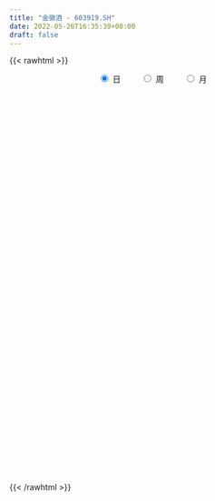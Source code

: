 ```yaml
---
title: "金徽酒 - 603919.SH"
date: 2022-05-26T16:35:39+08:00
draft: false
---
```

{{< rawhtml >}}
    <div style="text-align: center">
        <label style="padding: 1rem;"><input style="margin-right: .5rem" type="radio" name="period" value="D" checked onclick="period_change(this)">日</label>
        <label style="padding: 1rem;"><input style="margin-right: .5rem" type="radio" name="period" value="W" onclick="period_change(this)">周</label>
        <label style="padding: 1rem;"><input style="margin-right: .5rem" type="radio" name="period" value="M" onclick="period_change(this)">月</label>
    </div>
    <div id="chart" style="height: 700px;"></div> 
    <script type="text/javascript">
        const D_v = [208014.35,154175.74,160700.45,268990.79,237981.61,279622.32,230048.4,244081.06,166349.29,185555.54,177439.68,282926.85,401735.27,363588.36,237425.53,308501.08,234691.99,252008.81,241785.39,139528.72,150536.1,92286.16,144197.45,132258.84,96604.09,81266.34,104679.61,120617.4,101044.15,67553.4,67233.7,73746.71,86969.01,103635.26,66175.95,87235.74,150258.55,101099.53,92359.31,82344.48,119624.77,156060.99,191424.12,124406.21,76281.99,140354.04,140199.19,113093.51,105312.53,121664.1,83563.23,110864.94,83371.1,100120.78,103610.69,72399.47,57276.38,66863.81,53944.94,58766.54,125072.82,86505.07,65360.55,56602.9,49442.25,63459.06,46417.23,45677.48,94039.9,66035.77,66502.99,66237.67,61250.46,47703.08,64448.41,50294.21,90203.65,61245.65,70021.46,107869.69,80957.66,54084.37,46313.21,54725.62,59936.11,50211.28,44175.35,53374.9,92108.79,59274.09,48780.83,68503.89,155824.34,82371.23,66465.33,51650.78,117226.32,94280.12,66113.66,171774.89,146010.37,113339.84,141653.17,66927.29,49469.56,48214.45,61746.03,51814.09,78858.14,61252.42,50738.64,48128.47,57585.46,63588.81,35233.87,52991.12,52506.94,29571.16,29697.11,34476.1,26405.88,27312.11,29537.8,76878.02,49792.97,41090.95,44698.32,69944.95,68968.61,101004.64,73202.57,45180.92,98402.23,79826.05,61989.38,48510.31,103474.37,68735.99,84852.05,143517.98,193896.56,141647.12,139249.65,110271.61,94102.65,99713.96,150516.57,111162.59,101774.49,82603.86,185756.48,250456.04,136672.61,114339.97,143641.9,75894.39,66266.9,68116.25,72978.83,58267.52,95140.48,53135.8,40886.25,32909.23,45587.7,40106.26,34841.34,51861.26,31991.77,30686.22,40629.1,30942.88,49470.26,27793.52,28680.87,32544.75,27525.57,31399.37,37699.4,26649.18,35219.96,22420.63,33087.32,57628.36,50808.26,27353.27,42100.77,35861.34,36819.05,51830.81,28034.0,43794.79,59242.65,31924.17,38459.56,36857.38,33180.95,33007.83,45768.12,33901.79,39422.54,42248.4,50036.85,96584.44,63741.17,39679.6,26737.29,20409.84,97269.0,81166.34,46049.57,34006.01,27616.76,26842.86,25343.27,58773.7,27016.39,46376.2,34940.59,37021.56,44053.2,42348.83,62483.86,41261.26,32048.13,25598.97,45720.64,36684.5,25626.19,47770.84,71330.25,139197.6,105433.31,93433.54,92783.46,55870.16,49633.3,70000.27,87242.87,67593.46,39888.15,38834.09,67065.56,51435.67,37758.21,68645.34,55382.0,45845.5,130205.69,201988.28]
const D_histogram = [0.0,0.0248888889,0.0365746122,0.1573515794,0.1534672821,0.3118941502,0.3932836585,0.390592218,0.3395567318,0.3271301275,0.3247687637,0.4282934027,0.644750898,0.6651816404,0.7050256119,0.8905498137,0.6061582476,0.2130669929,-0.2267578971,-0.4948882443,-0.6102256901,-0.7378684696,-0.6753125355,-0.6586570633,-0.649083177,-0.5880871878,-0.6026552836,-0.6707445232,-0.6568771076,-0.6100159445,-0.6009770269,-0.5126401848,-0.4144393607,-0.4738034018,-0.4458538509,-0.3623504495,-0.1831226466,-0.1417749724,-0.1555070859,-0.0910069395,0.0372228367,0.1794449559,0.3717122959,0.4057313728,0.3946531451,0.4456111276,0.4162552939,0.3039652822,0.0951095862,-0.1278019314,-0.3513757489,-0.3701143732,-0.4079737248,-0.5506295692,-0.4860314455,-0.4393133997,-0.3650448652,-0.3525125063,-0.3153492187,-0.2269629135,-0.0301768185,0.0551882823,0.0929195165,0.1502973576,0.1879209632,0.1080159564,0.0643261767,0.0410118411,-0.1343287849,-0.1669915003,-0.0947319151,0.0256789958,0.0205662248,0.0020928042,0.067468084,0.0509910402,0.1294623542,0.1558231174,0.1962863942,0.3093906955,0.3669405629,0.3685860271,0.3374562377,0.3179169535,0.2197882118,0.1338419704,0.0405865762,-0.0154397116,-0.0030396778,-0.0817733708,-0.1169495176,-0.1105887388,0.083822058,0.0972607398,0.0773918842,0.0624005647,0.1742781279,0.1966775842,0.2213600162,0.3484213936,0.4575303538,0.4407727586,0.1975794921,0.0576934757,-0.0121545265,-0.0471783407,-0.076938616,-0.0678410036,-0.0525792544,-0.103057228,-0.1318699553,-0.1280615874,-0.1407289569,-0.20358151,-0.2360562517,-0.1917290027,-0.1522046032,-0.1123101531,-0.0695518812,-0.0660103328,-0.0526227313,-0.0489619163,-0.020207319,0.0725920456,0.0945659597,0.1135382444,0.1249085944,0.1644568164,0.2039021297,0.2688301913,0.2659419114,0.2392382347,0.3018467224,0.3283959584,0.3174401856,0.2841041625,0.304211001,0.2916115572,0.2674427642,0.3349591414,0.4211777089,0.4313139917,0.4241577917,0.3781298016,0.28184716,0.1374109559,0.1021539929,0.0775934344,0.0557424158,0.042989869,0.2751886577,0.3507284298,0.2556713409,0.1633869128,-0.052882389,-0.2071317796,-0.2973575955,-0.3631069799,-0.38179913,-0.4182862476,-0.5747417438,-0.6373353278,-0.6389169147,-0.6077381768,-0.6290273213,-0.6257694346,-0.5643889914,-0.4614898204,-0.4179582642,-0.364465139,-0.2747929716,-0.2437383091,-0.3321829806,-0.3561168975,-0.3949863027,-0.4383646006,-0.4244981806,-0.4102491557,-0.2998457422,-0.226176177,-0.1731334657,-0.1220035376,-0.0240587953,0.1204851577,0.1951254909,0.2509502149,0.3374320068,0.3299746089,0.3436870534,0.2511035056,0.191265075,0.2178310345,0.2877300061,0.3192042987,0.2572087341,0.2260837759,0.14458664,0.0660923499,0.0138660004,0.002508081,0.0224607993,-0.0788194121,-0.2691042762,-0.4203478261,-0.4495279893,-0.4111341284,-0.3455016762,-0.2954439979,-0.0707514376,-0.0373126319,-0.0730853645,-0.0812736295,-0.1060195415,-0.0764251173,-0.0671170843,0.0216764752,0.0738993029,0.1130577988,0.1225720908,0.0304030624,0.0770980144,0.1041838787,0.1836921751,0.1887247697,0.2184974385,0.2272564358,0.2429271753,0.1811446384,0.1540520222,-0.0404051381,0.0062036167,0.1574161816,0.2548640572,0.332069301,0.3630648269,0.3300976536,0.3333205772,0.3525545067,0.3072598703,0.2812681654,0.2202333771,0.1775842728,0.1987058995,0.1593202844,0.0958367945,0.1026834878,0.1128136978,0.0489089415,0.1358447202,0.3239446688]
const D_fast = [0.0,0.0311111111,0.0519404875,0.2120553495,0.2465378727,0.4829382784,0.6626487013,0.7576053153,0.7914590121,0.8608149396,0.9396457667,1.1502437565,1.5278889762,1.7146151288,1.9307155032,2.3388771584,2.2060251542,1.8662006478,1.3696862835,0.9778338752,0.7099400068,0.3978301099,0.2915579102,0.1435491166,-0.0091477914,-0.0951735992,-0.2604055158,-0.4961808862,-0.6465327476,-0.7521755706,-0.8933809097,-0.9332041138,-0.9386131299,-1.1164280214,-1.1999419333,-1.2070261442,-1.073579003,-1.0676750718,-1.1202839568,-1.0785355453,-0.9410000599,-0.7539167018,-0.4687212878,-0.3332693676,-0.2456843092,-0.0833235447,-0.008615555,-0.0449142462,-0.2299925456,-0.484854546,-0.7962723008,-0.9075395184,-1.0473923011,-1.3277055378,-1.3846152755,-1.4477255796,-1.4647182615,-1.5403140292,-1.5819880463,-1.5503424694,-1.361100579,-1.2619384076,-1.2009772943,-1.1060251138,-1.0214212675,-1.0743222851,-1.1019305207,-1.1149918959,-1.3239147182,-1.3983253086,-1.3497487021,-1.2229180424,-1.2228892572,-1.2408394766,-1.1585971759,-1.1623264597,-1.0514895571,-0.9861730146,-0.8966381392,-0.706186164,-0.5569011559,-0.4631091849,-0.4098749149,-0.3499349607,-0.3931166494,-0.4456023982,-0.5287111484,-0.5885973641,-0.5769572497,-0.6761342855,-0.7405478117,-0.7618342175,-0.5464679062,-0.5087140395,-0.5092349241,-0.5086261023,-0.3531790072,-0.2816101548,-0.2015877188,0.012579007,0.2360705557,0.3295061502,0.1357077566,0.0102451092,-0.0626415246,-0.1094599241,-0.1584548533,-0.1663174918,-0.1642005562,-0.2404428369,-0.3022230529,-0.3304300819,-0.3782796907,-0.4920276212,-0.5835164259,-0.5871214275,-0.5856481789,-0.573831267,-0.5484609654,-0.5614220002,-0.5611900816,-0.5697697456,-0.5460669781,-0.4351196021,-0.3895041981,-0.3421473522,-0.2995498536,-0.2188874276,-0.1284665818,0.0036690277,0.0672662256,0.1003721075,0.2384422759,0.3470905015,0.4154947751,0.4531847926,0.5493443813,0.6096478268,0.6523397248,0.8035958874,0.9951088821,1.1130736628,1.2119569108,1.2604613711,1.2346405195,1.1245570543,1.1148385895,1.1096763896,1.101760975,1.0997558955,1.4007518486,1.5639737281,1.5328344744,1.4813967745,1.2519068754,1.04587454,0.8813093252,0.7247831959,0.6106412633,0.4695825837,0.1694416515,-0.0524857643,-0.21379658,-0.3345523862,-0.5130983611,-0.666282833,-0.7459996377,-0.7584729218,-0.8194309316,-0.8570540911,-0.8360801666,-0.8659600814,-1.037450498,-1.1504136393,-1.2880296202,-1.4409990682,-1.5332571934,-1.6215704574,-1.5861284795,-1.5690029586,-1.5592436136,-1.53861457,-1.4466845264,-1.272019284,-1.1485975781,-1.0300353004,-0.8591955068,-0.7841592525,-0.6845250447,-0.7143327161,-0.7263548778,-0.6453311598,-0.5034996866,-0.3922243194,-0.3899177005,-0.3645217147,-0.4098721906,-0.4718433932,-0.5206032426,-0.5313341418,-0.5057662236,-0.626751288,-0.8843122212,-1.1406427276,-1.2822048882,-1.3465945594,-1.3673375262,-1.3911408474,-1.1841361465,-1.1600254987,-1.2140695725,-1.2425762448,-1.2938270423,-1.2833388973,-1.2908101354,-1.1965974571,-1.1258998037,-1.0584768581,-1.0183195433,-1.1028878062,-1.0369183506,-0.9837865167,-0.8583551765,-0.8061413895,-0.721744361,-0.6561712548,-0.5797687214,-0.5962650987,-0.5848447094,-0.7894031542,-0.7412434952,-0.5506768849,-0.389512995,-0.229290426,-0.1075286933,-0.0579714533,0.0285816146,0.1359541708,0.167474502,0.2117998384,0.2058233944,0.2075703583,0.2783684598,0.2788129159,0.2392886246,0.2718061898,0.3101398242,0.2584623034,0.3793592622,0.6484453779]
const D_slow = [0.0,0.0062222222,0.0153658753,0.0547037701,0.0930705906,0.1710441282,0.2693650428,0.3670130973,0.4519022802,0.5336848121,0.614877003,0.7219503537,0.8831380782,1.0494334883,1.2256898913,1.4483273447,1.5998669066,1.6531336548,1.5964441806,1.4727221195,1.320165697,1.1356985795,0.9668704457,0.8022061799,0.6399353856,0.4929135887,0.3422497678,0.174563637,0.0103443601,-0.1421596261,-0.2924038828,-0.420563929,-0.5241737692,-0.6426246196,-0.7540880824,-0.8446756947,-0.8904563564,-0.9259000995,-0.9647768709,-0.9875286058,-0.9782228966,-0.9333616577,-0.8404335837,-0.7390007405,-0.6403374542,-0.5289346723,-0.4248708489,-0.3488795283,-0.3251021318,-0.3570526146,-0.4448965519,-0.5374251452,-0.6394185764,-0.7770759686,-0.89858383,-1.0084121799,-1.0996733962,-1.1878015228,-1.2666388275,-1.3233795559,-1.3309237605,-1.3171266899,-1.2938968108,-1.2563224714,-1.2093422306,-1.1823382415,-1.1662566973,-1.156003737,-1.1895859333,-1.2313338083,-1.2550167871,-1.2485970382,-1.243455482,-1.2429322809,-1.2260652599,-1.2133174999,-1.1809519113,-1.141996132,-1.0929245334,-1.0155768595,-0.9238417188,-0.831695212,-0.7473311526,-0.6678519142,-0.6129048613,-0.5794443686,-0.5692977246,-0.5731576525,-0.5739175719,-0.5943609146,-0.623598294,-0.6512454787,-0.6302899642,-0.6059747793,-0.5866268082,-0.5710266671,-0.5274571351,-0.478287739,-0.422947735,-0.3358423866,-0.2214597981,-0.1112666085,-0.0618717354,-0.0474483665,-0.0504869981,-0.0622815833,-0.0815162373,-0.0984764882,-0.1116213018,-0.1373856088,-0.1703530976,-0.2023684945,-0.2375507337,-0.2884461112,-0.3474601742,-0.3953924248,-0.4334435756,-0.4615211139,-0.4789090842,-0.4954116674,-0.5085673502,-0.5208078293,-0.5258596591,-0.5077116477,-0.4840701577,-0.4556855966,-0.424458448,-0.3833442439,-0.3323687115,-0.2651611637,-0.1986756858,-0.1388661271,-0.0634044465,0.0186945431,0.0980545895,0.1690806301,0.2451333803,0.3180362696,0.3848969607,0.468636746,0.5739311732,0.6817596712,0.7877991191,0.8823315695,0.9527933595,0.9871460985,1.0126845967,1.0320829553,1.0460185592,1.0567660265,1.1255631909,1.2132452983,1.2771631335,1.3180098617,1.3047892645,1.2530063196,1.1786669207,1.0878901757,0.9924403932,0.8878688313,0.7441833954,0.5848495634,0.4251203348,0.2731857906,0.1159289602,-0.0405133984,-0.1816106463,-0.2969831014,-0.4014726674,-0.4925889522,-0.5612871951,-0.6222217723,-0.7052675175,-0.7942967418,-0.8930433175,-1.0026344677,-1.1087590128,-1.2113213017,-1.2862827373,-1.3428267815,-1.386110148,-1.4166110324,-1.4226257312,-1.3925044417,-1.343723069,-1.2809855153,-1.1966275136,-1.1141338614,-1.028212098,-0.9654362216,-0.9176199529,-0.8631621943,-0.7912296927,-0.7114286181,-0.6471264346,-0.5906054906,-0.5544588306,-0.5379357431,-0.534469243,-0.5338422228,-0.5282270229,-0.547931876,-0.615207945,-0.7202949015,-0.8326768989,-0.935460431,-1.02183585,-1.0956968495,-1.1133847089,-1.1227128669,-1.140984208,-1.1613026153,-1.1878075007,-1.20691378,-1.2236930511,-1.2182739323,-1.1997991066,-1.1715346569,-1.1408916342,-1.1332908686,-1.114016365,-1.0879703953,-1.0420473516,-0.9948661591,-0.9402417995,-0.8834276906,-0.8226958967,-0.7774097371,-0.7388967316,-0.7489980161,-0.7474471119,-0.7080930665,-0.6443770522,-0.561359727,-0.4705935202,-0.3880691069,-0.3047389626,-0.2166003359,-0.1397853683,-0.069468327,-0.0144099827,0.0299860855,0.0796625604,0.1194926315,0.1434518301,0.1691227021,0.1973261265,0.2095533619,0.2435145419,0.3245007091]
const D_data = [['2021-05-17', 42.04, 41.4, 39.59, 43.5],['2021-05-18', 40.9, 41.79, 40.13, 42.36],['2021-05-19', 41.45, 41.75, 41.01, 43.39],['2021-05-20', 41.19, 43.56, 41.18, 44.65],['2021-05-21', 42.96, 42.45, 42.3, 44.9],['2021-05-24', 41.96, 45.11, 41.88, 46.09],['2021-05-25', 44.73, 45.11, 43.51, 45.42],['2021-05-26', 45.68, 44.63, 44.5, 47.7],['2021-05-27', 44.6, 44.23, 43.15, 45.65],['2021-05-28', 44.0, 44.88, 43.47, 45.76],['2021-05-31', 44.22, 45.31, 43.8, 45.42],['2021-06-01', 45.0, 47.31, 44.85, 47.84],['2021-06-02', 46.8, 50.14, 46.1, 52.04],['2021-06-03', 49.0, 48.99, 48.71, 52.1],['2021-06-04', 48.53, 50.11, 48.53, 50.44],['2021-06-07', 50.13, 53.38, 49.09, 54.08],['2021-06-08', 52.51, 48.04, 48.04, 52.57],['2021-06-09', 45.0, 45.4, 43.24, 47.85],['2021-06-10', 44.89, 42.78, 41.9, 45.71],['2021-06-11', 42.82, 42.94, 42.13, 43.81],['2021-06-15', 42.65, 43.57, 41.03, 43.9],['2021-06-16', 42.88, 42.39, 42.01, 43.39],['2021-06-17', 42.39, 44.18, 42.39, 44.93],['2021-06-18', 43.98, 43.41, 42.25, 44.8],['2021-06-21', 43.0, 42.97, 42.36, 43.95],['2021-06-22', 43.38, 43.39, 42.55, 43.43],['2021-06-23', 43.65, 42.15, 41.82, 43.78],['2021-06-24', 41.6, 40.78, 39.3, 41.7],['2021-06-25', 40.31, 41.14, 39.71, 41.74],['2021-06-28', 40.85, 41.2, 40.69, 41.7],['2021-06-29', 41.1, 40.36, 40.3, 41.56],['2021-06-30', 40.95, 41.12, 40.5, 41.62],['2021-07-01', 40.9, 41.31, 40.39, 41.88],['2021-07-02', 41.3, 39.0, 38.95, 41.3],['2021-07-05', 38.3, 39.54, 37.85, 40.02],['2021-07-06', 39.05, 40.1, 38.5, 40.17],['2021-07-07', 39.8, 41.67, 39.58, 43.0],['2021-07-08', 41.0, 40.28, 40.28, 41.93],['2021-07-09', 40.28, 39.41, 38.28, 40.68],['2021-07-12', 39.5, 40.29, 38.76, 40.29],['2021-07-13', 41.0, 41.45, 40.98, 42.45],['2021-07-14', 41.01, 42.31, 40.25, 43.1],['2021-07-15', 42.05, 43.94, 41.7, 44.69],['2021-07-16', 43.4, 42.77, 42.33, 43.94],['2021-07-19', 42.4, 42.49, 41.81, 43.17],['2021-07-20', 42.01, 43.63, 41.93, 44.15],['2021-07-21', 43.01, 42.96, 42.62, 44.27],['2021-07-22', 42.6, 41.77, 41.5, 43.45],['2021-07-23', 41.3, 39.8, 39.78, 41.49],['2021-07-26', 39.01, 38.39, 36.25, 39.6],['2021-07-27', 37.98, 36.92, 36.6, 38.79],['2021-07-28', 36.0, 38.47, 33.8, 38.56],['2021-07-29', 38.73, 37.68, 37.4, 39.18],['2021-07-30', 37.1, 35.39, 34.8, 37.17],['2021-08-02', 34.33, 37.24, 34.11, 37.48],['2021-08-03', 36.4, 36.81, 36.12, 37.61],['2021-08-04', 36.79, 37.01, 36.46, 37.48],['2021-08-05', 35.7, 36.02, 34.96, 37.45],['2021-08-06', 36.1, 36.02, 35.5, 36.63],['2021-08-09', 35.94, 36.6, 35.7, 37.13],['2021-08-10', 36.61, 38.44, 36.61, 38.85],['2021-08-11', 38.0, 37.63, 37.4, 38.78],['2021-08-12', 37.78, 37.24, 37.15, 38.49],['2021-08-13', 37.1, 37.66, 37.09, 38.2],['2021-08-16', 37.38, 37.63, 37.31, 38.38],['2021-08-17', 37.64, 35.99, 35.79, 37.64],['2021-08-18', 35.75, 36.01, 35.44, 36.53],['2021-08-19', 36.31, 35.96, 35.49, 36.7],['2021-08-20', 34.67, 33.31, 32.87, 34.69],['2021-08-23', 33.27, 34.24, 32.7, 34.57],['2021-08-24', 34.17, 35.38, 34.1, 35.65],['2021-08-25', 35.65, 36.3, 35.6, 36.99],['2021-08-26', 36.31, 34.88, 34.8, 36.5],['2021-08-27', 34.5, 34.48, 34.18, 35.64],['2021-08-30', 34.44, 35.51, 33.85, 36.17],['2021-08-31', 35.4, 34.49, 34.2, 35.79],['2021-09-01', 34.84, 35.75, 33.77, 36.6],['2021-09-02', 35.59, 35.33, 35.12, 36.56],['2021-09-03', 34.58, 35.67, 34.5, 36.2],['2021-09-06', 35.7, 37.05, 35.29, 37.65],['2021-09-07', 37.08, 36.95, 36.5, 37.5],['2021-09-08', 36.7, 36.58, 36.26, 37.17],['2021-09-09', 36.58, 36.26, 35.87, 36.95],['2021-09-10', 36.26, 36.43, 35.99, 36.8],['2021-09-13', 36.01, 35.25, 35.1, 36.85],['2021-09-14', 35.13, 34.96, 34.86, 35.99],['2021-09-15', 34.92, 34.37, 34.04, 34.92],['2021-09-16', 34.39, 34.36, 34.13, 35.3],['2021-09-17', 34.68, 35.01, 33.3, 35.8],['2021-09-22', 34.8, 33.57, 33.5, 34.8],['2021-09-23', 33.39, 33.64, 33.39, 34.05],['2021-09-24', 33.64, 33.9, 33.49, 34.79],['2021-09-27', 34.3, 36.7, 34.27, 37.0],['2021-09-28', 36.8, 34.98, 34.15, 36.8],['2021-09-29', 34.41, 34.53, 34.21, 35.87],['2021-09-30', 34.05, 34.47, 34.01, 35.12],['2021-10-08', 34.39, 36.34, 34.39, 36.9],['2021-10-11', 36.82, 35.66, 35.6, 37.68],['2021-10-12', 35.76, 35.92, 34.91, 36.35],['2021-10-13', 36.0, 37.79, 35.7, 38.65],['2021-10-14', 37.6, 38.49, 37.15, 38.92],['2021-10-15', 37.87, 37.5, 36.71, 38.57],['2021-10-18', 36.81, 34.2, 33.92, 36.81],['2021-10-19', 33.8, 34.55, 33.8, 34.99],['2021-10-20', 34.9, 34.87, 34.3, 35.16],['2021-10-21', 34.7, 34.99, 34.52, 35.06],['2021-10-22', 34.98, 34.82, 34.52, 35.44],['2021-10-25', 34.82, 35.18, 34.35, 35.18],['2021-10-26', 35.08, 35.26, 34.88, 35.83],['2021-10-27', 34.74, 34.26, 34.0, 35.23],['2021-10-28', 34.25, 34.2, 34.12, 34.88],['2021-10-29', 34.2, 34.41, 34.2, 34.85],['2021-11-01', 33.88, 34.04, 32.55, 34.48],['2021-11-02', 33.89, 33.03, 32.65, 34.23],['2021-11-03', 33.12, 32.93, 32.6, 33.52],['2021-11-04', 33.12, 33.7, 32.9, 33.79],['2021-11-05', 33.51, 33.67, 33.39, 34.2],['2021-11-08', 33.5, 33.72, 33.27, 34.05],['2021-11-09', 33.72, 33.84, 33.66, 34.16],['2021-11-10', 33.84, 33.35, 33.02, 34.05],['2021-11-11', 33.3, 33.4, 33.05, 33.5],['2021-11-12', 33.39, 33.21, 33.16, 33.7],['2021-11-15', 33.33, 33.51, 33.2, 33.75],['2021-11-16', 33.48, 34.59, 33.45, 34.69],['2021-11-17', 34.45, 34.01, 33.6, 34.46],['2021-11-18', 33.82, 34.1, 33.64, 34.56],['2021-11-19', 34.12, 34.12, 34.05, 34.8],['2021-11-22', 34.12, 34.67, 34.02, 35.23],['2021-11-23', 34.55, 34.98, 34.27, 35.2],['2021-11-24', 35.08, 35.73, 35.08, 35.98],['2021-11-25', 35.86, 35.23, 35.0, 36.29],['2021-11-26', 35.38, 35.03, 34.79, 35.48],['2021-11-29', 34.4, 36.45, 34.26, 36.9],['2021-11-30', 36.4, 36.49, 35.9, 36.8],['2021-12-01', 36.8, 36.33, 35.9, 37.23],['2021-12-02', 36.29, 36.19, 36.0, 36.96],['2021-12-03', 36.0, 37.09, 35.9, 37.36],['2021-12-06', 37.33, 36.98, 36.46, 37.44],['2021-12-07', 37.2, 37.01, 36.88, 37.98],['2021-12-08', 36.77, 38.58, 36.71, 38.9],['2021-12-09', 38.59, 39.61, 38.0, 40.46],['2021-12-10', 39.02, 39.35, 38.6, 40.1],['2021-12-13', 39.4, 39.59, 39.07, 40.44],['2021-12-14', 39.12, 39.4, 38.76, 40.28],['2021-12-15', 39.0, 38.78, 38.51, 39.44],['2021-12-16', 38.63, 37.83, 37.6, 39.34],['2021-12-17', 38.2, 38.95, 37.21, 39.86],['2021-12-20', 38.88, 39.14, 38.65, 39.69],['2021-12-21', 38.82, 39.25, 38.8, 40.25],['2021-12-22', 39.3, 39.46, 38.99, 40.0],['2021-12-23', 39.48, 43.41, 39.47, 43.41],['2021-12-24', 44.0, 42.7, 42.1, 45.14],['2021-12-27', 42.0, 40.93, 40.81, 42.55],['2021-12-28', 41.22, 40.81, 40.27, 41.74],['2021-12-29', 40.97, 38.65, 38.18, 40.98],['2021-12-30', 38.42, 38.5, 38.17, 39.1],['2021-12-31', 38.3, 38.61, 37.7, 38.8],['2022-01-04', 38.63, 38.39, 37.52, 38.67],['2022-01-05', 38.3, 38.6, 37.8, 38.9],['2022-01-06', 38.4, 38.04, 37.99, 39.1],['2022-01-07', 37.82, 35.73, 35.5, 38.02],['2022-01-10', 35.27, 35.92, 34.9, 36.19],['2022-01-11', 36.09, 36.07, 35.57, 36.31],['2022-01-12', 36.18, 36.11, 35.81, 36.51],['2022-01-13', 36.12, 35.01, 34.99, 36.12],['2022-01-14', 35.0, 34.77, 34.59, 35.35],['2022-01-17', 35.05, 35.18, 34.41, 35.28],['2022-01-18', 35.22, 35.7, 34.83, 36.2],['2022-01-19', 35.39, 34.95, 34.78, 35.52],['2022-01-20', 34.88, 34.96, 34.73, 35.3],['2022-01-21', 34.69, 35.47, 34.62, 35.96],['2022-01-24', 35.01, 34.77, 34.44, 35.44],['2022-01-25', 34.7, 32.79, 32.73, 34.7],['2022-01-26', 32.87, 32.91, 32.33, 33.5],['2022-01-27', 33.26, 32.13, 32.1, 33.5],['2022-01-28', 32.65, 31.38, 30.96, 32.65],['2022-02-07', 31.46, 31.52, 31.42, 32.39],['2022-02-08', 31.89, 31.1, 30.4, 31.89],['2022-02-09', 31.0, 32.18, 30.9, 32.19],['2022-02-10', 32.27, 31.82, 31.63, 32.27],['2022-02-11', 31.79, 31.55, 31.41, 32.68],['2022-02-14', 31.2, 31.49, 31.11, 31.87],['2022-02-15', 31.75, 32.22, 31.35, 32.45],['2022-02-16', 32.27, 33.3, 32.0, 33.75],['2022-02-17', 33.77, 32.95, 32.79, 34.4],['2022-02-18', 32.61, 33.06, 32.58, 33.32],['2022-02-21', 33.07, 33.89, 32.93, 34.25],['2022-02-22', 33.55, 33.03, 32.6, 33.7],['2022-02-23', 32.92, 33.43, 32.7, 33.59],['2022-02-24', 33.25, 31.98, 31.6, 33.49],['2022-02-25', 32.15, 32.02, 31.6, 32.58],['2022-02-28', 32.03, 33.05, 31.74, 33.3],['2022-03-01', 32.96, 33.94, 32.91, 34.43],['2022-03-02', 33.65, 33.87, 33.3, 34.0],['2022-03-03', 33.9, 32.75, 32.65, 34.09],['2022-03-04', 32.87, 32.99, 32.41, 33.8],['2022-03-07', 32.99, 32.12, 32.01, 33.0],['2022-03-08', 32.24, 31.73, 31.56, 32.8],['2022-03-09', 31.87, 31.66, 29.84, 32.56],['2022-03-10', 32.0, 31.93, 31.67, 32.5],['2022-03-11', 31.35, 32.28, 30.88, 32.34],['2022-03-14', 32.0, 30.44, 30.43, 32.1],['2022-03-15', 29.8, 28.31, 28.12, 30.2],['2022-03-16', 26.66, 27.5, 25.51, 27.95],['2022-03-17', 27.51, 28.08, 27.45, 28.8],['2022-03-18', 28.05, 28.48, 27.7, 28.72],['2022-03-21', 28.5, 28.66, 28.19, 28.8],['2022-03-22', 28.35, 28.37, 28.25, 28.83],['2022-03-23', 28.48, 31.0, 28.29, 31.21],['2022-03-24', 30.5, 29.1, 28.88, 30.5],['2022-03-25', 28.62, 28.02, 28.0, 29.25],['2022-03-28', 27.5, 28.02, 26.7, 28.27],['2022-03-29', 28.29, 27.48, 27.47, 28.3],['2022-03-30', 27.88, 27.93, 27.51, 28.0],['2022-03-31', 27.7, 27.55, 27.45, 28.08],['2022-04-01', 27.6, 28.62, 27.11, 29.25],['2022-04-06', 28.5, 28.41, 28.18, 28.85],['2022-04-07', 28.52, 28.4, 28.18, 29.77],['2022-04-08', 28.26, 28.09, 27.8, 29.12],['2022-04-11', 27.76, 26.49, 26.08, 27.81],['2022-04-12', 26.49, 27.99, 26.49, 28.2],['2022-04-13', 27.89, 27.86, 27.53, 28.57],['2022-04-14', 27.87, 28.77, 27.87, 29.15],['2022-04-15', 28.69, 28.07, 27.81, 28.95],['2022-04-18', 28.1, 28.5, 27.65, 28.77],['2022-04-19', 28.68, 28.39, 28.12, 28.98],['2022-04-20', 28.3, 28.61, 27.77, 29.25],['2022-04-21', 28.19, 27.57, 27.5, 28.78],['2022-04-22', 27.65, 27.79, 27.0, 27.86],['2022-04-25', 27.08, 25.03, 25.01, 27.26],['2022-04-26', 26.0, 27.53, 25.52, 27.53],['2022-04-27', 27.86, 29.34, 27.55, 29.7],['2022-04-28', 29.0, 29.41, 28.5, 29.94],['2022-04-29', 29.59, 29.78, 29.0, 29.92],['2022-05-05', 29.32, 29.7, 29.17, 30.39],['2022-05-06', 28.68, 29.11, 28.3, 29.42],['2022-05-09', 28.7, 29.7, 28.63, 29.7],['2022-05-10', 29.14, 30.2, 28.77, 30.24],['2022-05-11', 30.08, 29.56, 29.55, 30.78],['2022-05-12', 29.15, 29.83, 29.07, 30.48],['2022-05-13', 29.86, 29.35, 29.22, 30.3],['2022-05-16', 29.47, 29.46, 29.07, 29.8],['2022-05-17', 29.49, 30.36, 29.1, 30.4],['2022-05-18', 29.95, 29.71, 29.5, 30.22],['2022-05-19', 29.03, 29.25, 29.0, 29.45],['2022-05-20', 29.26, 30.08, 29.26, 30.2],['2022-05-23', 30.0, 30.28, 29.75, 30.49],['2022-05-24', 30.38, 29.3, 29.28, 30.38],['2022-05-25', 29.65, 31.36, 29.37, 32.23],['2022-05-26', 31.41, 33.6, 31.36, 34.5]]
const W_v = [86186.98,89251.18,336295.73,287803.76,326912.13,201061.49,124364.05,93924.11,73927.7,206485.82,237608.44,175293.96,427895.68,221454.46,216124.31,118247.87,108913.07,190000.91,134220.29,65081.66,62335.98,119181.89,103972.11,51937.6,59606.98,92762.99,187188.13,106339.99,76200.41,59588.92,18309.21,11769.69,39027.95,51150.74,75049.05,56249.41,39223.68,31550.43,41578.27,41089.26,59583.58,41576.65,197967.24,95765.28,78332.86,333734.27,341297.88,275295.24,144319.77,169467.83,157932.16,143847.16,73619.19,147633.91,83170.37,53584.9,37511.76,46917.09,68573.28,38750.8,27097.81,45068.68,31852.07,38673.95,28776.07,34634.38,77828.22,39298.65,73407.81,60056.21,67727.01,154944.44,46490.94,184284.48,65884.34,22572.08,63536.9,138298.31,62819.34,51378.42,100389.26,87934.57,233864.22,210730.5,296697.94,438901.24,268574.48,275181.24,187286.84,178272.12,116663.49,41331.21,115102.08,104374.98,93872.36,91117.05,63857.27,119918.28,102978.21,200240.74,267744.37,157048.11,122877.03,109510.54,93217.16,61844.29,124667.7,90473.17,138907.29,115917.29,91595.99,187164.89,702985.0699999999,93575.22,274751.83,254499.58,168494.8,258040.52,212887.18,365513.13,170029.61,106259.43,166172.49,222224.34,188103.63,120108.17,133151.3,229403.93,384582.22,183512.2,302264.08,259386.32,277266.0,292102.69,233405.04,184323.67,228537.82,217925.33,264850.1,168097.01,184468.0,240677.57,327983.51,186645.31,206871.26,473178.76,549220.67,746312.4399999999,447534.4,612602.3400000001,440814.6,821356.47,695760.04,714328.9,367209.35,323715.14,268355.29,219861.1,504206.51,564802.6499999999,881355.38,620863.96,387687.19,186551.57,78833.08,42565.3,594471.5,1324267.46,1583844.5399999998,1970779.0299999998,2247615.6499999999,2305592.77,1492291.8399999999,1304609.02,1843953.4400000002,1736910.45,1588557.4000000004,719036.65,948439.01,634304.47,908051.9199999999,766019.33,470306.66,277917.95,221314.39,378533.6899999999,329963.22,487981.8799999999,564464.83,1209332.8599999999,1324359.23,704531.49,1298354.4299999999,1732518.6700000002,1111696.3799999999,370235.29,1041196.4500000001,1029862.9399999999,1105656.6100000001,1463115.6900000002,1176515.9900000002,519278.55,504211.59,399138.08,497129.08,673860.5699999999,575241.26,499584.15,354095.29,392307.8800000001,299035.92,307729.97,336213.38,343950.55,299806.43,176558.81,356311.6800000001,117226.32,591518.88,368010.5,290791.76,261906.2,147462.36,241998.06,358301.69,392202.34,632649.7,593854.4400000001,731753.4600000001,536815.77,294503.08,212625.24,190009.69,169432.28,158493.48,191297.84,194645.97,210278.55,185281.23,292290.46,271632.04,172582.6,108333.18,227168.71,165678.43,457165.54,148653.62,314358.05,263738.87,433421.47]
const W_histogram = [0.0,-0.0210406838,0.0450096601,0.0825906365,0.1371133129,0.1485787417,0.1101446225,0.0894232427,0.0479542203,0.0394967799,0.0586377655,0.0668109715,0.1245820485,0.1161370519,0.0682369616,-0.0151263439,-0.0438414484,-0.0820477344,-0.1516078268,-0.2312119234,-0.2951104815,-0.2810890387,-0.2491790578,-0.2356818462,-0.1918207954,-0.1513587819,-0.0657083987,-0.035094024,-0.0975530144,-0.1498537497,-0.1506165004,-0.1448837398,-0.1369198776,-0.1014722455,-0.0653968907,-0.1162305101,-0.1180817118,-0.1094403225,-0.1033029769,-0.096957923,-0.0779647973,-0.0378349362,0.0373678601,0.0884512832,0.1313464497,0.1992998364,0.2709846939,0.2454679971,0.1588545222,0.110060401,0.0674049161,0.0619181974,0.0434283722,0.0630969137,0.0311982243,0.018746334,0.0001650236,-0.0132369944,-0.0468022286,-0.0906605269,-0.1077044463,-0.0968598898,-0.0778813938,-0.1043168935,-0.1306113459,-0.1414205064,-0.1615076465,-0.1689560004,-0.1497168685,-0.1305126645,-0.0935835355,-0.0770765879,-0.0570265817,-0.0569792707,-0.1001019882,-0.1114686565,-0.1106073689,-0.0767881655,-0.0565649203,-0.0585708676,-0.0297836987,0.015439677,0.0974301856,0.1283778445,0.2243289046,0.346968357,0.4175828112,0.4698702234,0.4429644337,0.406262036,0.3142694409,0.2446202213,0.1843725745,0.147184884,0.0996186636,0.0627152549,-0.0003280139,-0.0182734783,0.0088949385,0.0537566859,0.1033921974,0.1387593926,0.0966619909,0.0455034247,-0.0087627805,-0.055372952,-0.053273799,-0.0480365091,-0.0251322871,-0.0139323579,-0.0062969793,0.0290061643,0.2023278991,0.2444432175,0.2371279716,0.1669434779,0.1125808798,0.1178385215,0.0882854547,0.08826285,0.0709774172,0.038319471,0.0414043673,0.0695206589,0.050639431,0.0050963478,-0.0192036941,0.0451634799,0.0688438754,-0.0425530103,-0.2326771231,-0.3299165766,-0.3246254198,-0.3550884586,-0.3257513047,-0.3630870858,-0.4274105526,-0.4023864712,-0.3111684108,-0.2479277924,-0.1910288334,-0.0949713638,-0.0816037178,-0.0575911796,-0.0160172783,0.0666168908,0.3065943552,0.401550122,0.4339798498,0.5375003484,0.6383074343,0.6716559244,0.7210021694,0.5914698201,0.4599740767,0.4168660133,0.3308287909,0.2451191093,0.2834943904,0.2618136916,0.2874361219,0.2696288281,0.2115944454,0.096636409,0.0127261075,-0.0283111733,0.0980832255,0.7198425415,1.2795999099,1.8069475802,2.757545368,2.9704676864,2.5799802383,2.149528221,1.8265583955,1.7309575736,1.0567409963,0.649336288,0.2583223171,-0.4597926185,-0.6118957686,-0.9659346242,-1.3775549971,-1.6799717088,-1.7273571661,-1.9054675974,-2.0141283656,-2.1292611945,-2.1480769874,-1.3232396175,-0.9649353534,-0.8604199594,-0.4025456445,0.0874516099,0.3540214452,0.4124634904,0.6080465663,0.6633805849,0.7974278712,1.1506560879,0.8287842494,0.5863238133,0.2301503332,-0.1708533405,-0.4158099837,-0.360908516,-0.5240830478,-0.9060924572,-1.0815315702,-1.0513787456,-1.2738170397,-1.2877371796,-1.1660210966,-0.9904554125,-0.9272063438,-0.9157740079,-0.8281177887,-0.612430589,-0.3717174188,-0.3721496471,-0.37799018,-0.4071126761,-0.4305043684,-0.3606664666,-0.2352330479,-0.0076024062,0.2849315608,0.4324061583,0.745087255,0.6428966361,0.3617835461,0.1049670669,-0.0174599425,-0.3548832244,-0.5367016204,-0.5247197466,-0.5534348281,-0.4766177865,-0.4438094979,-0.6364899572,-0.7458000808,-0.7277785229,-0.7013478593,-0.6368865481,-0.5671085315,-0.3514973339,-0.2247372713,-0.101726055,0.0439895155,0.3742481054]
const W_fast = [0.0,-0.0263008547,0.0510019042,0.1092305398,0.1980315444,0.2466416586,0.235743695,0.2373781259,0.2078976586,0.2093144132,0.2431148401,0.267990789,0.3569073781,0.3774966445,0.3466557945,0.2595109031,0.2198354365,0.161117217,0.0536551678,-0.0837519096,-0.2214280881,-0.277678905,-0.3080636886,-0.3534869385,-0.3575810866,-0.3549587686,-0.285735485,-0.2638946163,-0.3507418603,-0.4405060331,-0.4789229088,-0.5094110832,-0.5356771903,-0.5255976197,-0.5058714875,-0.5857627345,-0.6171343641,-0.6358530555,-0.6555414541,-0.6734358809,-0.6739339545,-0.6432628275,-0.5587180662,-0.4855218222,-0.4097900433,-0.2920116976,-0.1525806666,-0.1167303641,-0.1636302084,-0.1849092293,-0.2107134853,-0.2007206547,-0.2083533867,-0.1729106168,-0.1970097502,-0.204775057,-0.2233151115,-0.240026378,-0.2852921694,-0.3518155995,-0.3957856305,-0.4091560464,-0.4096478988,-0.462162622,-0.5211099108,-0.5672741979,-0.6277382497,-0.6774256036,-0.6956156888,-0.7090396509,-0.6955064058,-0.6982686052,-0.6924752445,-0.7066727511,-0.7748209657,-0.8140547981,-0.8408453528,-0.8262231908,-0.8201411756,-0.8367898398,-0.8154485956,-0.7663653007,-0.6600172456,-0.5969751256,-0.4449418393,-0.2355602977,-0.0605501407,0.1092048273,0.193040146,0.2579032573,0.2444780225,0.2359838583,0.2218293551,0.2214378856,0.198776331,0.1775517361,0.1144264638,0.0919126299,0.1213047813,0.1796057001,0.255089261,0.3251463043,0.3072144003,0.2674316903,0.21097479,0.1505213805,0.1393020838,0.1325302464,0.1491513967,0.1568682363,0.1629293701,0.2054840548,0.4293877644,0.5326138871,0.5845806341,0.5561320099,0.5299146318,0.5646319039,0.5571502008,0.5791933086,0.57965223,0.5565741515,0.5700101396,0.6155065959,0.6092852259,0.5650162297,0.5359152642,0.6115733082,0.6524646725,0.5304295342,0.2821361407,0.102417543,0.0265523448,-0.0926828086,-0.1447834809,-0.2728910335,-0.4440671384,-0.5196396748,-0.5062137171,-0.5049550468,-0.4958132961,-0.4234986675,-0.4305319509,-0.4209172077,-0.3833476259,-0.2840592341,0.0325668191,0.2279101163,0.3688348066,0.6067303924,0.8671143369,1.0683768081,1.2979735954,1.3163087011,1.2998064769,1.3609149168,1.3575848921,1.3331549879,1.4424038665,1.4861765906,1.5836580515,1.6332579646,1.6281221933,1.5373232592,1.4565944845,1.4084794104,1.5593946156,2.361114567,3.2407719128,4.2198564781,5.8598406079,6.815379848,7.0698874595,7.1768174974,7.3104872708,7.6476258422,7.237594514,6.9925238777,6.6660904861,5.8330273959,5.5279503036,4.932427792,4.1764186698,3.4540090309,2.9747842821,2.3203069514,1.7081140918,1.0606659643,0.5048309246,0.9988583901,1.1159288159,1.00533922,1.3625771238,1.8744372806,2.2295124772,2.3910703951,2.7386651125,2.9598442773,3.2932485315,3.9341407701,3.8194649939,3.7235855112,3.4249496144,2.9812326056,2.6323234664,2.5969978051,2.3028025114,1.6942699877,1.2484479821,1.0157561204,0.4748635664,0.1390091315,-0.0307800596,-0.1028282287,-0.271380746,-0.488891912,-0.6082651399,-0.5456855876,-0.397901772,-0.4913714121,-0.59170949,-0.7226101551,-0.8536279395,-0.8739566544,-0.8073314976,-0.5816014575,-0.2178346003,0.0377415368,0.5366944473,0.5952279874,0.4045607839,0.1739860714,0.0471940764,-0.3789500116,-0.6949438127,-0.8141418755,-0.981215664,-1.0235530691,-1.1016971549,-1.4535001036,-1.7492602474,-1.9131833202,-2.0620896214,-2.1568499472,-2.2288490635,-2.1011121994,-2.0305364547,-1.932956752,-1.7762438026,-1.3524231864]
const W_slow = [0.0,-0.0052601709,0.0059922441,0.0266399032,0.0609182315,0.0980629169,0.1255990725,0.1479548832,0.1599434383,0.1698176332,0.1844770746,0.2011798175,0.2323253296,0.2613595926,0.278418833,0.274637247,0.2636768849,0.2431649513,0.2052629946,0.1474600138,0.0736823934,0.0034101337,-0.0588846307,-0.1178050923,-0.1657602911,-0.2035999866,-0.2200270863,-0.2288005923,-0.2531888459,-0.2906522833,-0.3283064084,-0.3645273434,-0.3987573128,-0.4241253742,-0.4404745968,-0.4695322244,-0.4990526523,-0.5264127329,-0.5522384772,-0.5764779579,-0.5959691572,-0.6054278913,-0.5960859263,-0.5739731055,-0.541136493,-0.4913115339,-0.4235653605,-0.3621983612,-0.3224847306,-0.2949696304,-0.2781184014,-0.262638852,-0.251781759,-0.2360075305,-0.2282079745,-0.223521391,-0.2234801351,-0.2267893837,-0.2384899408,-0.2611550726,-0.2880811841,-0.3122961566,-0.331766505,-0.3578457284,-0.3904985649,-0.4258536915,-0.4662306031,-0.5084696032,-0.5458988203,-0.5785269865,-0.6019228703,-0.6211920173,-0.6354486627,-0.6496934804,-0.6747189775,-0.7025861416,-0.7302379838,-0.7494350252,-0.7635762553,-0.7782189722,-0.7856648969,-0.7818049776,-0.7574474312,-0.7253529701,-0.669270744,-0.5825286547,-0.4781329519,-0.3606653961,-0.2499242876,-0.1483587786,-0.0697914184,-0.0086363631,0.0374567806,0.0742530016,0.0991576675,0.1148364812,0.1147544777,0.1101861081,0.1124098428,0.1258490142,0.1516970636,0.1863869117,0.2105524095,0.2219282656,0.2197375705,0.2058943325,0.1925758828,0.1805667555,0.1742836837,0.1708005943,0.1692263494,0.1764778905,0.2270598653,0.2881706696,0.3474526625,0.389188532,0.417333752,0.4467933823,0.468864746,0.4909304585,0.5086748128,0.5182546806,0.5286057724,0.5459859371,0.5586457948,0.5599198818,0.5551189583,0.5664098283,0.5836207971,0.5729825445,0.5148132638,0.4323341196,0.3511777646,0.26240565,0.1809678238,0.0901960524,-0.0166565858,-0.1172532036,-0.1950453063,-0.2570272544,-0.3047844627,-0.3285273037,-0.3489282331,-0.363326028,-0.3673303476,-0.3506761249,-0.2740275361,-0.1736400056,-0.0651450432,0.0692300439,0.2288069025,0.3967208836,0.576971426,0.724838881,0.8398324002,0.9440489035,1.0267561012,1.0880358786,1.1589094761,1.224362899,1.2962219295,1.3636291365,1.4165277479,1.4406868502,1.443868377,1.4367905837,1.4613113901,1.6412720255,1.9611720029,2.412908898,3.10229524,3.8449121616,4.4899072211,5.0272892764,5.4839288753,5.9166682687,6.1808535177,6.3431875897,6.407768169,6.2928200144,6.1398460722,5.8983624162,5.5539736669,5.1339807397,4.7021414482,4.2257745488,3.7222424574,3.1899271588,2.652907912,2.3220980076,2.0808641692,1.8657591794,1.7651227683,1.7869856707,1.875491032,1.9786069046,2.1306185462,2.2964636924,2.4958206602,2.7834846822,2.9906807446,3.1372616979,3.1947992812,3.1520859461,3.0481334501,2.9579063211,2.8268855592,2.6003624449,2.3299795523,2.0671348659,1.748680606,1.4267463111,1.135241037,0.8876271838,0.6558255979,0.4268820959,0.2198526487,0.0667450015,-0.0261843532,-0.119221765,-0.21371931,-0.315497479,-0.4231235711,-0.5132901878,-0.5720984497,-0.5739990513,-0.5027661611,-0.3946646215,-0.2083928077,-0.0476686487,0.0427772378,0.0690190045,0.0646540189,-0.0240667872,-0.1582421923,-0.2894221289,-0.427780836,-0.5469352826,-0.6578876571,-0.8170101464,-1.0034601666,-1.1854047973,-1.3607417621,-1.5199633991,-1.661740532,-1.7496148655,-1.8057991833,-1.8312306971,-1.8202333182,-1.7266712918]
const W_data = [['2017-07-14', 14.1338, 14.2217, 13.533, 14.3609],['2017-07-21', 14.2144, 13.892, 12.8223, 14.2364],['2017-07-28', 13.8774, 15.1156, 13.7821, 15.6065],['2017-08-04', 15.0277, 15.0936, 14.9544, 16.3026],['2017-08-11', 14.8372, 15.6505, 14.8006, 16.5151],['2017-08-18', 15.4966, 15.416, 15.394, 16.266],['2017-08-25', 15.3354, 14.8372, 14.5807, 15.5479],['2017-09-01', 14.8372, 14.9984, 14.8372, 15.2329],['2017-09-08', 14.9324, 14.6467, 14.6101, 15.013],['2017-09-15', 14.6101, 14.9837, 14.5075, 15.6212],['2017-09-22', 14.9544, 15.4234, 14.9471, 16.0388],['2017-09-29', 15.2841, 15.438, 15.079, 15.8703],['2017-10-13', 15.4893, 16.3466, 15.2548, 17.2478],['2017-10-20', 16.3246, 15.7824, 15.3794, 16.4711],['2017-10-27', 15.7824, 15.2475, 14.9837, 16.3612],['2017-11-03', 15.1669, 14.5075, 14.4342, 15.2035],['2017-11-10', 14.3023, 14.9031, 14.3023, 15.2109],['2017-11-17', 14.632, 14.5881, 14.5002, 15.3794],['2017-11-24', 14.4489, 13.8407, 13.7162, 15.0717],['2017-12-01', 13.8114, 13.1813, 13.0421, 13.87],['2017-12-08', 13.1593, 12.793, 12.5219, 13.4304],['2017-12-15', 12.7783, 13.4084, 12.6391, 13.958],['2017-12-22', 13.3791, 13.5403, 13.1593, 13.9946],['2017-12-29', 13.6209, 13.2253, 13.152, 13.7235],['2018-01-05', 13.1153, 13.5696, 13.1153, 13.8774],['2018-01-12', 13.5696, 13.5916, 13.4084, 14.1191],['2018-01-19', 13.5916, 14.3829, 13.4084, 14.4049],['2018-01-26', 14.295, 13.936, 13.7821, 14.6907],['2018-02-02', 13.8847, 12.5951, 12.4559, 13.9799],['2018-02-09', 12.5072, 12.2727, 12.0969, 12.7856],['2018-02-14', 12.368, 12.6098, 12.2508, 12.6757],['2018-02-23', 12.6244, 12.5365, 12.4339, 12.7343],['2018-03-02', 12.5292, 12.4339, 12.3826, 12.771],['2018-03-09', 12.4193, 12.7417, 12.3973, 12.8955],['2018-03-16', 12.7417, 12.8149, 12.5731, 13.0567],['2018-03-23', 12.8003, 11.5474, 11.3642, 12.8809],['2018-03-30', 11.54, 11.8551, 10.6242, 12.0236],['2018-04-04', 11.8698, 11.8404, 11.4521, 12.0896],['2018-04-13', 11.8258, 11.6866, 11.584, 11.9284],['2018-04-20', 11.6866, 11.562, 11.3642, 11.943],['2018-04-27', 11.5474, 11.6353, 11.3569, 11.8698],['2018-05-04', 11.6353, 11.9284, 11.4668, 11.965],['2018-05-11', 11.9797, 12.5951, 11.8771, 13.1666],['2018-05-18', 12.4926, 12.6025, 12.2361, 12.8003],['2018-05-25', 12.7124, 12.7636, 12.2654, 12.8955],['2018-06-01', 12.6904, 13.4377, 12.4559, 13.958],['2018-06-08', 13.3205, 13.9871, 13.2179, 14.6101],['2018-06-15', 13.8611, 13.0453, 12.8302, 14.1503],['2018-06-22', 12.6967, 12.0886, 11.5472, 12.8524],['2018-06-29', 12.2295, 12.2591, 11.7771, 12.8376],['2018-07-06', 12.1776, 12.1182, 11.5101, 12.541],['2018-07-13', 12.1256, 12.4668, 11.7771, 12.5039],['2018-07-20', 12.3926, 12.2443, 12.0515, 12.489],['2018-07-27', 12.2221, 12.7338, 12.0515, 12.9414],['2018-08-03', 12.6077, 12.0589, 11.7177, 12.7783],['2018-08-10', 12.0663, 12.1701, 11.7993, 12.1924],['2018-08-17', 12.0886, 11.9847, 11.8661, 12.1627],['2018-08-24', 11.9032, 11.9254, 11.7474, 12.096],['2018-08-31', 11.8809, 11.4878, 11.4211, 11.9699],['2018-09-07', 11.2728, 11.0577, 10.8871, 11.3914],['2018-09-14', 11.0874, 11.1096, 10.902, 11.2728],['2018-09-21', 11.117, 11.3173, 11.0058, 11.473],['2018-09-28', 11.3098, 11.384, 11.1986, 11.5843],['2018-10-12', 11.1986, 10.672, 9.9008, 11.2357],['2018-10-19', 10.6424, 10.3828, 10.0194, 10.7388],['2018-10-26', 10.4199, 10.3086, 10.1232, 10.8575],['2018-11-02', 10.012, 9.923, 9.2778, 10.1529],['2018-11-09', 9.8711, 9.8043, 9.6931, 9.8859],['2018-11-16', 9.7228, 9.9675, 9.6486, 10.012],['2018-11-23', 9.9675, 9.8785, 9.6783, 10.1752],['2018-11-30', 9.8266, 10.0787, 9.6931, 10.0936],['2018-12-07', 10.1603, 9.8118, 9.7598, 10.7388],['2018-12-14', 9.7153, 9.8118, 9.6634, 9.8859],['2018-12-21', 9.745, 9.478, 8.9811, 9.7598],['2018-12-28', 9.3964, 8.6622, 8.5139, 9.4039],['2019-01-04', 8.7809, 8.729, 8.4397, 8.7809],['2019-01-11', 8.7438, 8.6622, 8.5287, 8.7957],['2019-01-18', 8.64, 8.9885, 8.5658, 9.5374],['2019-01-25', 8.9144, 8.8031, 8.7586, 9.1888],['2019-02-01', 9.0182, 8.4175, 8.2469, 9.0182],['2019-02-15', 8.3804, 8.729, 8.3507, 8.9811],['2019-02-22', 8.729, 9.0182, 8.7216, 9.033],['2019-03-01', 9.0627, 9.7598, 9.0256, 10.3309],['2019-03-08', 9.7969, 9.4113, 9.2407, 10.0342],['2019-03-15', 9.3964, 10.6127, 9.3964, 11.0132],['2019-03-22', 10.6201, 11.6807, 10.5311, 12.1256],['2019-03-29', 11.3469, 11.7845, 10.9761, 11.829],['2019-04-04', 11.6807, 12.185, 11.5323, 12.5558],['2019-04-12', 12.1776, 11.5843, 11.2283, 12.4742],['2019-04-19', 11.6658, 11.6016, 11.295, 11.9921],['2019-04-26', 11.4961, 10.8331, 10.8331, 11.7598],['2019-04-30', 10.6523, 10.8934, 10.5996, 11.0366],['2019-05-10', 10.7653, 10.8331, 10.012, 10.9386],['2019-05-17', 10.6975, 10.9989, 10.5921, 11.4057],['2019-05-24', 10.7729, 10.7503, 10.3585, 10.9537],['2019-05-31', 10.7427, 10.7352, 10.5469, 10.9838],['2019-06-06', 10.7653, 10.1777, 10.1476, 10.8708],['2019-06-14', 10.1777, 10.5318, 10.0949, 11.5865],['2019-06-21', 10.5318, 11.1345, 10.4414, 11.3379],['2019-06-28', 11.0064, 11.594, 10.9612, 11.9632],['2019-07-05', 11.8276, 11.9933, 11.6769, 12.7316],['2019-07-12', 11.9556, 12.1666, 11.6091, 12.3248],['2019-07-19', 12.0536, 11.3002, 11.24, 12.144],['2019-07-26', 11.353, 11.0215, 10.7427, 11.353],['2019-08-02', 11.0215, 10.7427, 10.5092, 11.127],['2019-08-09', 10.7427, 10.5695, 10.1928, 10.7729],['2019-08-16', 10.5017, 11.0441, 10.5017, 11.3831],['2019-08-23', 11.0441, 11.0893, 10.9989, 11.4132],['2019-08-30', 10.8105, 11.3831, 10.7729, 11.6995],['2019-09-06', 11.368, 11.3379, 11.1496, 11.4886],['2019-09-12', 11.3756, 11.3605, 11.2701, 11.6995],['2019-09-20', 11.3605, 11.8577, 11.0818, 12.1214],['2019-09-27', 11.9104, 14.2759, 11.7522, 14.6903],['2019-09-30', 14.1629, 13.4322, 13.3343, 14.3136],['2019-10-11', 13.6055, 13.1459, 13.0329, 14.0349],['2019-10-18', 13.0706, 12.3624, 12.0762, 13.4623],['2019-10-25', 12.2344, 12.3926, 11.7372, 12.4227],['2019-11-01', 12.2796, 13.161, 12.1364, 13.4925],['2019-11-08', 13.161, 12.8069, 12.7994, 13.3795],['2019-11-15', 12.8145, 13.2363, 12.6186, 13.5603],['2019-11-22', 13.1535, 13.1083, 12.8521, 13.5151],['2019-11-29', 13.0631, 12.8973, 12.7693, 13.3644],['2019-12-06', 12.8823, 13.3719, 12.6789, 13.4096],['2019-12-13', 13.4548, 13.8917, 13.4171, 14.1629],['2019-12-20', 13.9294, 13.4548, 13.3945, 14.0273],['2019-12-27', 13.2589, 13.048, 12.8069, 13.3644],['2020-01-03', 13.1007, 13.1987, 13.0028, 13.5979],['2020-01-10', 13.1384, 14.5095, 12.935, 14.5095],['2020-01-17', 14.9012, 14.3664, 14.0951, 14.9163],['2020-01-23', 14.2458, 12.5282, 12.2344, 14.3438],['2020-02-07', 11.2776, 10.69, 10.1551, 11.2776],['2020-02-14', 10.5544, 10.916, 10.4414, 11.2852],['2020-02-21', 10.9989, 11.7447, 10.916, 11.9029],['2020-02-28', 11.6091, 10.9989, 10.9235, 11.918],['2020-03-06', 10.9612, 11.5036, 10.9612, 11.8426],['2020-03-13', 11.3831, 10.3887, 10.1325, 11.4132],['2020-03-20', 10.4565, 9.4621, 8.9498, 10.5921],['2020-03-27', 9.3265, 10.1325, 9.0477, 10.2907],['2020-04-03', 9.9517, 10.9688, 9.7483, 11.127],['2020-04-10', 10.9838, 10.7804, 10.7126, 11.2098],['2020-04-17', 10.577, 10.8105, 10.4263, 10.9461],['2020-04-24', 10.8105, 11.5564, 10.6222, 11.7146],['2020-04-30', 11.5262, 10.6975, 10.4715, 11.9104],['2020-05-08', 10.5469, 10.8256, 10.2832, 10.8557],['2020-05-15', 10.8331, 11.142, 10.8105, 11.5262],['2020-05-22', 11.0893, 11.9629, 11.0893, 12.8578],['2020-05-29', 11.8734, 14.9163, 11.7938, 14.9163],['2020-06-05', 15.4234, 14.26, 14.0611, 15.4234],['2020-06-12', 14.1705, 14.1406, 13.6733, 14.608],['2020-06-19', 14.2898, 15.7914, 13.9517, 16.0798],['2020-06-24', 15.6919, 16.8057, 15.5129, 17.8797],['2020-07-03', 16.6764, 16.8952, 16.1195, 19.2719],['2020-07-10', 16.7858, 17.9493, 16.5869, 18.5956],['2020-07-17', 17.6907, 16.1096, 15.7914, 19.431],['2020-07-24', 16.1394, 15.9107, 15.5328, 17.2532],['2020-07-31', 16.04, 17.0245, 15.9704, 17.5217],['2020-08-07', 17.2134, 16.577, 16.2588, 17.999],['2020-08-14', 16.5969, 16.4974, 15.9207, 17.0444],['2020-08-21', 16.4676, 18.2973, 16.4576, 18.6951],['2020-08-28', 19.2321, 17.9791, 16.8455, 19.2719],['2020-09-04', 18.1879, 18.9835, 18.168, 20.3359],['2020-09-11', 18.715, 18.8741, 17.7206, 19.0034],['2020-09-18', 18.8641, 18.5559, 17.9294, 19.421],['2020-09-25', 18.715, 17.7007, 17.4222, 18.715],['2020-09-30', 17.6509, 17.8001, 17.5515, 17.999],['2020-10-09', 17.9791, 18.1979, 17.8001, 18.3073],['2020-10-16', 18.2078, 20.7635, 18.1979, 21.1811],['2020-10-23', 20.8033, 29.5542, 20.2862, 29.5542],['2020-10-30', 29.932, 33.0446, 25.6859, 35.2721],['2020-11-06', 32.8158, 37.1416, 32.6965, 41.3977],['2020-11-13', 37.7581, 48.6868, 36.6742, 54.0964],['2020-11-20', 45.5444, 45.3953, 41.348, 55.8566],['2020-11-27', 45.3455, 40.1746, 38.9017, 47.4935],['2020-12-04', 40.1746, 40.0254, 38.2354, 42.1634],['2020-12-11', 39.1801, 41.6761, 38.5835, 47.2349],['2020-12-18', 41.0198, 45.6339, 41.0198, 48.826],['2020-12-25', 44.7389, 38.2752, 37.2311, 49.8005],['2020-12-31', 37.4996, 40.2641, 37.4896, 41.3977],['2021-01-08', 40.8209, 39.5779, 39.2199, 44.1224],['2021-01-15', 39.1801, 33.2932, 32.07, 39.1801],['2021-01-22', 33.2932, 38.484, 30.827, 42.6407],['2021-01-29', 38.8719, 34.8047, 33.8202, 41.0596],['2021-02-05', 34.0191, 31.8811, 31.8612, 35.6002],['2021-02-10', 31.8811, 30.8469, 30.4491, 32.4479],['2021-02-19', 30.8668, 32.428, 29.9917, 32.7065],['2021-02-26', 31.8115, 29.3553, 27.9531, 32.0004],['2021-03-05', 29.1862, 28.4404, 27.0283, 31.1751],['2021-03-12', 28.2117, 26.5808, 24.8605, 28.699],['2021-03-19', 26.8294, 26.1234, 25.4174, 28.699],['2021-03-26', 27.8338, 37.8476, 27.3863, 37.8476],['2021-04-02', 37.7879, 34.6058, 33.0147, 39.5481],['2021-04-09', 33.8699, 32.2291, 32.1794, 34.9837],['2021-04-16', 32.2291, 37.9371, 32.2291, 39.5381],['2021-04-23', 37.9371, 41.0397, 36.893, 47.8316],['2021-04-30', 40.5425, 40.7314, 38.5835, 43.2473],['2021-05-07', 40.4828, 39.5878, 39.3094, 42.6904],['2021-05-14', 38.3548, 42.7, 37.2907, 43.9533],['2021-05-21', 42.04, 42.45, 39.59, 44.9],['2021-05-28', 41.96, 44.88, 41.88, 47.7],['2021-06-04', 44.22, 50.11, 43.8, 52.1],['2021-06-11', 50.13, 42.94, 41.9, 54.08],['2021-06-18', 42.65, 43.41, 41.03, 44.93],['2021-06-25', 43.0, 41.14, 39.3, 43.95],['2021-07-02', 40.85, 39.0, 38.95, 41.88],['2021-07-09', 38.3, 39.41, 37.85, 43.0],['2021-07-16', 39.5, 42.77, 38.76, 44.69],['2021-07-23', 42.4, 39.8, 39.78, 44.27],['2021-07-30', 39.01, 35.39, 33.8, 39.6],['2021-08-06', 34.33, 36.02, 34.11, 37.61],['2021-08-13', 35.94, 37.66, 35.7, 38.85],['2021-08-20', 37.38, 33.31, 32.87, 38.38],['2021-08-27', 33.27, 34.48, 32.7, 36.99],['2021-09-03', 34.44, 35.67, 33.77, 36.6],['2021-09-10', 35.7, 36.43, 35.29, 37.65],['2021-09-17', 36.01, 35.01, 33.3, 36.85],['2021-09-24', 34.8, 33.9, 33.39, 34.8],['2021-09-30', 34.3, 34.47, 34.01, 37.0],['2021-10-08', 34.39, 36.34, 34.39, 36.9],['2021-10-15', 36.82, 37.5, 34.91, 38.92],['2021-10-22', 36.81, 34.82, 33.8, 36.81],['2021-10-29', 34.82, 34.41, 34.0, 35.83],['2021-11-05', 33.88, 33.67, 32.55, 34.48],['2021-11-12', 33.5, 33.21, 33.02, 34.16],['2021-11-19', 33.33, 34.12, 33.2, 34.8],['2021-11-26', 34.12, 35.03, 34.02, 36.29],['2021-12-03', 34.4, 37.09, 34.26, 37.36],['2021-12-10', 37.33, 39.35, 36.46, 40.46],['2021-12-17', 39.4, 38.95, 37.21, 40.44],['2021-12-24', 38.88, 42.7, 38.65, 45.14],['2021-12-31', 42.0, 38.61, 37.7, 42.55],['2022-01-07', 38.63, 35.73, 35.5, 39.1],['2022-01-14', 35.27, 34.77, 34.59, 36.51],['2022-01-21', 35.05, 35.47, 34.41, 36.2],['2022-01-28', 35.01, 31.38, 30.96, 35.44],['2022-02-11', 31.46, 31.55, 30.4, 32.68],['2022-02-18', 31.2, 33.06, 31.11, 34.4],['2022-02-25', 33.07, 32.02, 31.6, 34.25],['2022-03-04', 32.03, 32.99, 31.74, 34.43],['2022-03-11', 32.99, 32.28, 29.84, 33.0],['2022-03-18', 32.0, 28.48, 25.51, 32.1],['2022-03-25', 28.5, 28.02, 28.0, 31.21],['2022-04-01', 27.5, 28.62, 26.7, 29.25],['2022-04-08', 28.5, 28.09, 27.8, 29.77],['2022-04-15', 27.76, 28.07, 26.08, 29.15],['2022-04-22', 28.1, 27.79, 27.0, 29.25],['2022-04-29', 27.08, 29.78, 25.01, 29.94],['2022-05-06', 29.32, 29.11, 28.3, 30.39],['2022-05-13', 28.7, 29.35, 28.63, 30.78],['2022-05-20', 29.47, 30.08, 29.0, 30.4],['2022-05-27', 30.0, 33.6, 29.28, 34.5]]
const M_v = [1537849.5,1643387.77,2855053.8799999994,574186.6699999999,2762763.3899999997,1552268.2899999998,708025.74,755090.37,1245671.1899999999,448557.76,323054.36,425895.5,677478.23,323020.24,402843.97,367690.81,671526.5399999999,916686.2799999999,712795.3500000001,928650.8300000001,544260.2,346454.7999999999,486601.26,150571.48,235294.41,173801.54,689407.9200000002,988349.1,551756.63,261033.19,142769.36,146233.71,274168.59,451604.2000000001,330936.0500000001,400701.18,1244060.0300000003,798734.9,404466.47,486994.5000000001,692925.38,473364.28,1191238.46,913479.59,896996.4899999999,749659.5699999998,877598.7100000001,1131019.0900000001,958906.89,1091361.1599999997,1415915.9999999998,2486181.6800000006,2683452.0000000005,1724805.1899999999,1987711.5399999996,3545148.8000000007,8297784.4499999993,6911561.799999998,3256814.73,1348072.6900000002,3505339.4899999998,5257863.5,3724390.9700000002,3694215.9500000002,2436419.3300000001,1467911.6799999997,1398098.2300000002,1367547.4599999997,1187896.5900000001,2709047.4300000002,866570.29,588232.0800000001,1029496.3899999999,1017119.5599999998,1160172.01]
const M_histogram = [0.0,0.0203003989,0.0913855273,0.243073863,0.5279468742,0.6226819017,0.4928500162,0.4804412243,0.4300798665,0.2917050061,0.0445675328,-0.0791140413,-0.1967371253,-0.3256783795,-0.4680987665,-0.4867880855,-0.3515139034,-0.3135375661,-0.245707384,-0.2365087219,-0.3205766777,-0.3527549017,-0.3616165895,-0.3877667494,-0.4211007484,-0.4309775919,-0.2745591357,-0.2538057687,-0.1977234473,-0.2204384079,-0.2236360352,-0.3047932111,-0.3181775495,-0.3922471354,-0.4342588193,-0.3384579662,-0.1150849512,-0.0149587736,0.0494759543,0.1529519965,0.1746444727,0.2214308474,0.3795419049,0.4376976156,0.4546394246,0.4765186149,0.4189704315,0.2680262597,0.1095921571,0.0429831513,0.2719413834,0.5559747373,0.6895609495,0.847195919,0.8396356931,1.760173862,2.7671934141,3.1702456437,2.8871543734,2.18289953,1.9040664058,2.008776685,2.2197044522,1.9214993784,1.2171534183,0.6006343753,0.1262730664,-0.2369602336,-0.3743894799,-0.3596788357,-0.8462563877,-1.0516184729,-1.5251305299,-1.6451048877,-1.4319797983]
const M_fast = [0.0,0.0253754986,0.1193070089,0.3317638103,0.74862354,0.999029043,0.9924096616,1.1001111757,1.1572697845,1.0918211757,0.8558255855,0.7123655011,0.5455581358,0.3351972868,0.0757522081,-0.0646341323,-0.017238426,-0.0576464803,-0.0512431441,-0.1011716626,-0.2653837877,-0.3857507372,-0.4850165724,-0.6081084197,-0.7467176057,-0.8643388472,-0.7765601749,-0.8192582501,-0.8126067906,-0.8904313531,-0.9495379893,-1.1068934679,-1.1998221936,-1.3719535634,-1.5225299522,-1.5113435906,-1.3167418135,-1.2203553292,-1.1435516127,-1.0018375714,-0.936483977,-0.8343398905,-0.5813433567,-0.4137632421,-0.283161577,-0.142152733,-0.0949583084,-0.1788959153,-0.3099319786,-0.3657951966,-0.0688516187,0.3541754195,0.6601518692,1.0295858184,1.2319345157,2.5925161502,4.2913340558,5.4869476963,5.9256450193,5.7671150585,5.9642985357,6.5712029862,7.3370568664,7.5192266372,7.1191690317,6.6528085825,6.2100155402,5.7875421818,5.5565155656,5.4813065008,4.7831648518,4.3148981484,3.4601034589,2.9288528793,2.7839830191]
const M_slow = [0.0,0.0050750997,0.0279214815,0.0886899473,0.2206766658,0.3763471413,0.4995596453,0.6196699514,0.727189918,0.8001161696,0.8112580528,0.7914795424,0.7422952611,0.6608756662,0.5438509746,0.4221539532,0.3342754774,0.2558910858,0.1944642399,0.1353370594,0.05519289,-0.0329958355,-0.1233999829,-0.2203416702,-0.3256168573,-0.4333612553,-0.5020010392,-0.5654524814,-0.6148833432,-0.6699929452,-0.725901954,-0.8021002568,-0.8816446442,-0.979706428,-1.0882711328,-1.1728856244,-1.2016568622,-1.2053965556,-1.193027567,-1.1547895679,-1.1111284497,-1.0557707379,-0.9608852616,-0.8514608577,-0.7378010016,-0.6186713479,-0.51392874,-0.4469221751,-0.4195241358,-0.4087783479,-0.3407930021,-0.2017993178,-0.0294090804,0.1823898994,0.3922988226,0.8323422881,1.5241406417,2.3167020526,3.0384906459,3.5842155284,4.0602321299,4.5624263012,5.1173524142,5.5977272588,5.9020156134,6.0521742072,6.0837424738,6.0245024154,5.9309050454,5.8409853365,5.6294212396,5.3665166213,4.9852339889,4.5739577669,4.2159628174]
const M_data = [['2016-03-31', 7.327, 14.2355, 7.327, 17.0759],['2016-04-29', 14.2243, 14.5536, 13.3929, 15.904],['2016-05-31', 14.442, 15.4855, 14.2299, 17.7455],['2016-06-30', 15.5413, 17.2433, 15.4129, 18.5603],['2016-07-29', 18.9676, 20.4297, 18.3538, 24.933],['2016-08-31', 19.8103, 19.5815, 18.4598, 21.4844],['2016-09-30', 19.4364, 17.1819, 16.4621, 20.3571],['2016-10-31', 17.2154, 18.7388, 17.0592, 20.24],['2016-11-30', 18.8393, 18.5547, 18.4152, 20.2511],['2016-12-30', 18.5547, 17.3382, 16.5792, 18.9007],['2017-01-26', 17.2991, 15.1786, 14.202, 17.8571],['2017-02-28', 15.2623, 15.8203, 15.067, 16.7132],['2017-03-31', 15.7924, 15.24, 15.0781, 17.0592],['2017-04-28', 15.2455, 14.3192, 13.9509, 15.7143],['2017-05-31', 14.4085, 13.1808, 12.4163, 15.0],['2017-06-30', 13.1808, 13.9799, 13.1473, 14.4489],['2017-07-31', 13.9653, 15.9436, 12.8223, 16.3026],['2017-08-31', 15.8117, 14.9691, 14.5807, 16.5151],['2017-09-29', 14.9984, 15.438, 14.5075, 16.0388],['2017-10-31', 15.4893, 14.7419, 14.5441, 17.2478],['2017-11-30', 14.72, 13.1593, 13.0421, 15.3794],['2017-12-29', 13.3205, 13.2253, 12.5219, 13.9946],['2018-01-31', 13.1153, 13.108, 13.1007, 14.6907],['2018-02-28', 13.1153, 12.4706, 12.0969, 13.2619],['2018-03-30', 12.3826, 11.8551, 10.6242, 13.0567],['2018-04-27', 11.8698, 11.6353, 11.3569, 12.0896],['2018-05-31', 11.6353, 13.7674, 11.4668, 13.958],['2018-06-29', 13.555, 12.2591, 11.5472, 14.6101],['2018-07-31', 12.1776, 12.6448, 11.5101, 12.9414],['2018-08-31', 12.6448, 11.4878, 11.4211, 12.7041],['2018-09-28', 11.2728, 11.384, 10.8871, 11.5843],['2018-10-31', 11.1986, 9.8563, 9.2778, 11.2357],['2018-11-30', 9.8563, 10.0787, 9.6486, 10.1752],['2018-12-28', 10.1603, 8.6622, 8.5139, 10.7388],['2019-01-31', 8.7809, 8.2692, 8.2692, 9.5374],['2019-02-28', 8.3062, 9.6708, 8.2469, 10.3309],['2019-03-29', 9.6708, 11.7845, 9.2407, 12.1256],['2019-04-30', 11.6807, 10.8934, 10.5996, 12.5558],['2019-05-31', 10.7653, 10.7352, 10.012, 11.4057],['2019-06-28', 10.7653, 11.594, 10.0949, 11.9632],['2019-07-31', 11.8276, 10.8783, 10.7427, 12.7316],['2019-08-30', 10.8783, 11.3831, 10.1928, 11.6995],['2019-09-30', 11.368, 13.4322, 11.0818, 14.6903],['2019-10-31', 13.6055, 12.9651, 11.7372, 14.0349],['2019-11-29', 12.7994, 12.8973, 12.6186, 13.5603],['2019-12-31', 12.8823, 13.3418, 12.6789, 14.1629],['2020-01-23', 13.5603, 12.5282, 12.2344, 14.9163],['2020-02-28', 11.2776, 10.9989, 10.1551, 11.918],['2020-03-31', 10.9612, 10.1551, 8.9498, 11.8426],['2020-04-30', 10.1401, 10.6975, 10.0346, 11.9104],['2020-05-29', 10.5469, 14.9163, 10.2832, 14.9163],['2020-06-30', 15.4234, 17.293, 13.6733, 17.8797],['2020-07-31', 17.3029, 17.0245, 15.5328, 19.431],['2020-08-31', 17.2134, 18.7448, 15.9207, 19.2719],['2020-09-30', 18.8144, 17.8001, 17.4222, 20.3359],['2020-10-30', 17.9791, 33.0446, 17.8001, 35.2721],['2020-11-30', 32.8158, 41.348, 32.6965, 55.8566],['2020-12-31', 40.8508, 40.2641, 37.2311, 49.8005],['2021-01-29', 40.8209, 34.8047, 30.827, 44.1224],['2021-02-26', 34.0191, 29.3553, 27.9531, 35.6002],['2021-03-31', 29.1862, 34.208, 24.8605, 39.5481],['2021-04-30', 34.208, 40.7314, 32.1794, 47.8316],['2021-05-31', 40.4828, 45.31, 37.2907, 47.7],['2021-06-30', 45.0, 41.12, 39.3, 54.08],['2021-07-30', 40.9, 35.39, 33.8, 44.69],['2021-08-31', 34.33, 34.49, 32.7, 38.85],['2021-09-30', 34.84, 34.47, 33.3, 37.65],['2021-10-29', 34.39, 34.41, 33.8, 38.92],['2021-11-30', 33.88, 36.49, 32.55, 36.9],['2021-12-31', 36.8, 38.61, 35.9, 45.14],['2022-01-28', 38.63, 31.38, 30.96, 39.1],['2022-02-28', 31.46, 33.05, 30.4, 34.4],['2022-03-31', 32.96, 27.55, 25.51, 34.43],['2022-04-29', 27.6, 29.78, 25.01, 29.94],['2022-05-31', 29.32, 33.6, 28.3, 34.5]]
        const D_a = [null,null,null,null,null,null,null,null,null,null,null,null,null,null,null,54.08,null,null,null,null,null,null,null,null,null,null,null,39.3,null,null,null,null,null,null,null,null,null,null,null,null,null,null,44.69,null,null,null,null,null,null,null,null,33.8,null,null,null,null,null,null,null,null,38.85,null,null,null,null,null,null,null,null,32.7,null,null,null,null,null,null,null,null,null,37.65,null,null,null,null,null,null,null,null,null,null,33.39,null,null,null,null,null,null,null,null,null,38.92,null,null,null,null,null,null,null,null,null,null,null,32.55,null,null,null,null,null,null,null,null,null,null,null,null,null,null,null,null,null,null,null,null,null,null,null,null,null,null,null,null,null,null,null,null,null,null,null,null,null,null,45.14,null,null,null,null,null,null,null,null,null,null,null,null,null,null,null,null,null,null,null,null,null,null,null,null,null,30.4,null,null,null,null,null,null,34.4,null,null,null,null,null,null,null,null,null,null,null,null,null,null,null,null,null,null,25.51,null,null,null,null,31.21,null,null,null,null,null,null,null,null,null,null,26.08,null,null,null,null,null,null,null,null,null,null,null,null,null,null,null,null,null,null,30.78,null,null,null,null,null,29.0,null,null,null,null,null]
const W_a = [null,12.8223,null,null,null,null,null,null,null,null,null,null,17.2478,null,null,null,null,null,null,null,12.5219,null,null,null,null,null,null,14.6907,null,null,null,null,null,null,null,null,10.6242,null,null,null,null,null,null,null,null,null,14.6101,null,null,null,null,null,null,null,null,null,null,null,null,null,null,null,null,null,null,null,null,null,null,null,null,null,null,null,null,null,null,null,null,8.2469,null,null,null,null,null,null,null,12.5558,null,null,null,null,10.012,null,null,null,null,null,null,null,12.7316,null,null,null,null,10.1928,null,null,null,null,null,null,14.6903,null,null,null,null,null,null,null,null,null,12.6789,null,null,null,null,null,14.9163,null,null,null,null,null,null,null,8.9498,null,null,null,null,null,null,null,null,null,null,null,null,null,null,null,null,19.431,null,null,null,15.9207,null,null,null,null,null,null,null,null,null,null,null,null,null,55.8566,null,null,null,null,null,null,null,null,null,null,null,null,null,null,null,24.8605,null,null,null,null,null,null,null,null,null,null,null,null,54.08,null,null,null,null,null,null,null,null,null,null,32.7,null,null,null,null,null,null,null,null,null,null,null,null,null,null,null,null,45.14,null,null,null,null,null,null,null,null,null,null,25.51,null,null,null,null,null,null,null,null,null,null]
const M_a = [null,null,null,null,24.933,null,null,null,null,null,null,null,null,null,12.4163,null,null,null,null,17.2478,null,null,null,null,null,null,null,null,null,null,null,null,null,null,null,8.2469,null,null,null,null,null,null,null,null,null,null,null,null,null,null,null,null,null,null,null,null,55.8566,null,null,null,null,null,null,null,null,null,null,null,null,null,null,null,null,25.01,null]
        const D_b = [[{ coord: ['2021-06-07', 44.69] }, { coord: ['2021-07-28', 39.3] }],[{ coord: ['2021-07-28', 37.65] }, { coord: ['2022-02-17', 33.8] }],[{ coord: ['2022-03-16', 30.78] }, { coord: ['2022-05-11', 26.08] }]]
const W_b = [[{ coord: ['2017-07-21', 14.6907] }, { coord: ['2018-06-08', 12.8223] }],[{ coord: ['2019-02-01', 12.5558] }, { coord: ['2019-08-09', 10.012] }],[{ coord: ['2019-09-27', 14.6903] }, { coord: ['2020-03-20', 12.6789] }],[{ coord: ['2020-11-20', 54.08] }, { coord: ['2021-12-24', 32.7] }]]
const M_b = [[{ coord: ['2016-07-29', 17.2478] }, { coord: ['2019-02-28', 12.4163] }]]
    </script>
{{< /rawhtml >}}